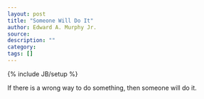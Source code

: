 ```yaml
---
layout: post
title: "Someone Will Do It"
author: Edward A. Murphy Jr.
source:
description: ""
category:
tags: []
---
```

{% include JB/setup %}

If there is a wrong way to do something, then someone will do it.
